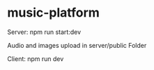 # music-platform

Server: npm run start:dev

Audio and images upload in server/public Folder

Client: npm run dev
